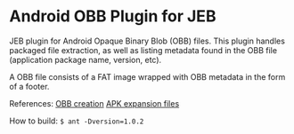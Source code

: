 # Android OBB Plugin for JEB

JEB plugin for Android Opaque Binary Blob (OBB) files. This plugin handles packaged file extraction, as well as listing metadata
found in the OBB file (application package name, version, etc).

A OBB file consists of a FAT image wrapped with OBB metadata in the form of a footer.

References:
<a href="http://developer.android.com/tools/help/jobb.html">OBB creation</a>
<a href="http://developer.android.com/google/play/expansion-files.html">APK expansion files</a>

How to build:
`$ ant -Dversion=1.0.2`
